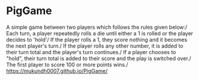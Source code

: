 # PigGame

A simple game between two players which follows the rules given below:/
Each turn, a player repeatedly rolls a die until either a 1 is rolled or the player decides to 'hold'/
If the player rolls a 1, they score nothing and it becomes the next player's turn./
If the player rolls any other number, it is added to their turn total and the player's turn continues./
If a player chooses to "hold", their turn total is added to their score and the play is switched over./
The first player to score 100 or more points wins./
https://mukundh0007.github.io/PigGame/
